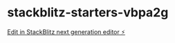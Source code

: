 # stackblitz-starters-vbpa2g

[Edit in StackBlitz next generation editor ⚡️](https://stackblitz.com/~/github.com/RahulSainy01/stackblitz-starters-vbpa2g)